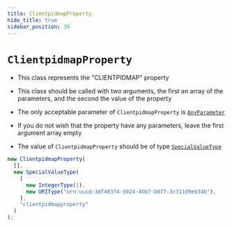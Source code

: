```yaml
---
title: ClientpidmapProperty
hide_title: true
sidebar_position: 39
---
```


# `ClientpidmapProperty`

- This class represents the "CLIENTPIDMAP" property

- This class should be called with two arguments, the first an array of the parameters, and the second the value of the property

- The only acceptable parameter of `ClientpidmapProperty` is [`AnyParameter`](/documentation/parameters/anyparameter)

- If you do not wish that the property have any parameters, leave the first argument array empty

- The value of `ClientpidmapProperty` should be of type [`SpecialValueType`](/documentation/values/specialvaluetype)

```js
new ClientpidmapProperty(
  [],
  new SpecialValueType(
    [
      new IntegerType(1),
      new URIType("urn:uuid:3df403f4-5924-4bb7-b077-3c711d9eb34b"),
    ],
    "clientpidmapproperty"
  )
);
```
